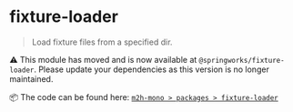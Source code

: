 # fixture-loader

> Load fixture files from a specified dir.

:warning: This module has moved and is now available at `@springworks/fixture-loader`. Please update your dependencies as this version is no longer maintained.
️

:package: The code can be found here: [`m2h-mono > packages > fixture-loader`](https://github.com/Springworks/m2h-mono/tree/master/packages/fixture-loader)

